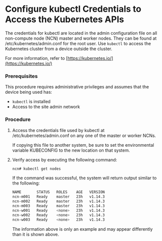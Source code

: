# Configure kubectl Credentials to Access the Kubernetes APIs

The credentials for kubectl are located in the admin configuration file on all non-compute node \(NCN\) master and worker nodes. They can be found at /etc/kubernetes/admin.conf for the root user. Use `kubectl` to access the Kubernetes cluster from a device outside the cluster.

For more information, refer to [https://kubernetes.io/](https://kubernetes.io/)

### Prerequisites

This procedure requires administrative privileges and assumes that the device being used has:

- `kubectl` is installed
- Access to the site admin network


### Procedure

1.  Access the credentials file used by kubectl at /etc/kubernetes/admin.conf on any one of the master or worker NCNs.

    If copying this file to another system, be sure to set the environmental variable KUBECONFIG to the new location on that system.

2.  Verify access by executing the following command:

    ```bash
    ncn# kubectl get nodes
    ```

    If the command was successful, the system will return output similar to the following:

    ```bash
    NAME       STATUS   ROLES    AGE   VERSION
    ncn-m001   Ready    master   23h   v1.14.3
    ncn-m002   Ready    master   23h   v1.14.3
    ncn-m003   Ready    master   23h   v1.14.3
    ncn-w001   Ready    <none>   23h   v1.14.3
    ncn-w002   Ready    <none>   23h   v1.14.3
    ncn-w003   Ready    <none>   23h   v1.14.3
    ```

    The information above is only an example and may appear differently than it is shown above.

